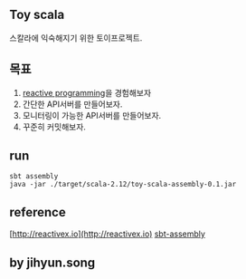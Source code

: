 
## Toy scala

스칼라에 익숙해지기 위한 토이프로젝트.


## 목표

1. [reactive programming](https://github.com/ReactiveX/RxScala)을 경험해보자
2. 간단한 API서버를 만들어보자.
3. 모니터링이 가능한 API서버를 만들어보자.
4. 꾸준히 커밋해보자.

## run

```
sbt assembly
java -jar ./target/scala-2.12/toy-scala-assembly-0.1.jar
```

## reference

[http://reactivex.io](http://reactivex.io)
[sbt-assembly](https://github.com/sbt/sbt-assembly)

## by jihyun.song
